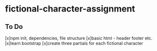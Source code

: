 # fictional-character-assignment

## To Do

[x]npm init, dependencies, file structure
[x]basic html - header footer etc.
[x]learn bootstrap
[x]create three partials for each fictional character
